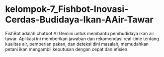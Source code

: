 # kelompok-7_Fishbot-Inovasi-Cerdas-Budidaya-Ikan-AAir-Tawar
FishBot adalah chatbot AI Gemini untuk membantu pembudidaya ikan air tawar. Aplikasi ini memberikan jawaban dan rekomendasi real-time tentang kualitas air, pemberian pakan, dan deteksi dini masalah, memudahkan petani ikan mengambil keputusan dengan cepat dan efisien.
